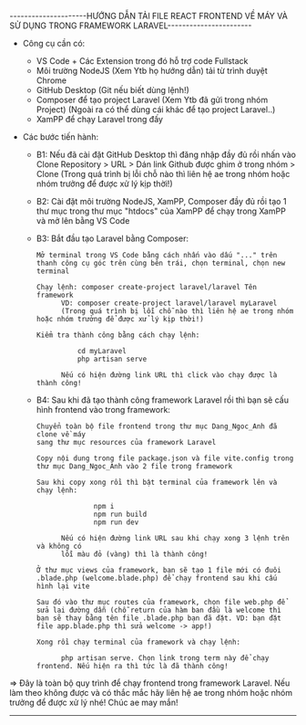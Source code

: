 ---------------------HƯỚNG DẪN TẢI FILE REACT FRONTEND VỀ MÁY VÀ SỬ DỤNG TRONG FRAMEWORK LARAVEL-----------------------
- Công cụ cần có: 
    + VS Code + Các Extension trong đó hỗ trợ code Fullstack
    + Môi trường NodeJS (Xem Ytb họ hướng dẫn) tải từ trình duyệt Chrome
    + GitHub Desktop (Git nếu biết dùng lệnh!)
    + Composer để tạo project Laravel (Xem Ytb đã gửi trong nhóm Project) (Ngoài ra có thể dùng cái khác để tạo project Laravel..)
    + XamPP để chạy Laravel trong đấy

- Các bước tiến hành:
    + B1: Nếu đã cài đặt GitHub Desktop thì đăng nhập đầy đủ rồi nhấn vào 
          Clone Repository > URL > Dán link Github được ghim ở trong nhóm > Clone (Trong quá trình bị lỗi chỗ nào thì liên hệ ae trong nhóm hoặc nhóm trưởng để được xử lý kịp thời!)

    + B2: Cài đặt môi trường NodeJS, XamPP, Composer đầy đủ rồi tạo 1 thư mục trong thư mục "htdocs" của XamPP để chạy trong XamPP và mở lên bằng VS Code
    
    + B3: Bắt đầu tạo Laravel bằng Composer:
          
          Mở terminal trong VS Code bằng cách nhấn vào dấu "..." trên thanh công cụ góc trên cùng bên trái, chọn terminal, chọn new terminal
          
          Chạy lệnh: composer create-project laravel/laravel Tên framework
                VD: composer create-project laravel/laravel myLaravel
                (Trong quá trình bị lỗi chỗ nào thì liên hệ ae trong nhóm hoặc nhóm trưởng để được xử lý kịp thời!)
          
          Kiểm tra thành công bằng cách chạy lệnh:

                    cd myLaravel
                    php artisan serve
                
                Nếu có hiện đường link URL thì click vào chạy được là thành công!
    
    + B4: Sau khi đã tạo thành công framework Laravel rồi thì bạn sẽ cấu hình frontend vào trong framework:
          
          Chuyển toàn bộ file frontend trong thư mục Dang_Ngoc_Anh đã clone về máy 
          sang thư mục resources của framework Laravel

          Copy nội dung trong file package.json và file vite.config trong thư mục Dang_Ngoc_Anh vào 2 file trong framework

          Sau khi copy xong rồi thì bật terminal của framework lên và chạy lệnh:

                        npm i
                        npm run build
                        npm run dev
          
                Nếu có hiện đường link URL sau khi chạy xong 3 lệnh trên và không có
                lỗi màu đỏ (vàng) thì là thành công!

          Ở thư mục views của framework, bạn sẽ tạo 1 file mới có đuôi .blade.php (welcome.blade.php) để chạy frontend sau khi cấu hình lại vite

          Sau đó vào thư mục routes của framework, chọn file web.php để sửa lại đường dẫn (chỗ return của hàm ban đầu là welcome thì bạn sẽ thay bằng tên file .blade.php bạn đã đặt. VD: bạn đặt file app.blade.php thì sửa welcome -> app!)

          Xong rồi chạy terminal của framework và chạy lệnh:

                php artisan serve. Chọn link trong term này để chạy frontend. Nếu hiện ra thì tức là đã thành công!
        
=> Đây là toàn bộ quy trình để chạy frontend trong framework Laravel. Nếu làm theo không được và có thắc mắc hãy liên hệ ae trong nhóm hoặc nhóm trưởng để được xử lý nhé! Chúc ae may mắn!

-----------------------------------------------------------------------------------------------------------------------